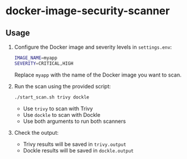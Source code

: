 # docker-image-security-scanner

## Usage

1. Configure the Docker image and severity levels in `settings.env`:

    ```bash
    IMAGE_NAME=myapp
    SEVERITY=CRITICAL,HIGH
    ```

    Replace `myapp` with the name of the Docker image you want to scan.

2. Run the scan using the provided script:

    ```bash
    ./start_scan.sh trivy dockle
    ```

    - Use `trivy` to scan with Trivy
    - Use `dockle` to scan with Dockle
    - Use both arguments to run both scanners

3. Check the output:

    - Trivy results will be saved in `trivy.output`
    - Dockle results will be saved in `dockle.output`